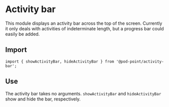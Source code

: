 # Activity bar

This module displays an activity bar across the top of the screen. Currently it only deals with activities of indeterminate length, but a progress bar could easily be added.

## Import

    import { showActivityBar, hideActivityBar } from '@pod-point/activity-bar';

## Use

The activity bar takes no arguments. `showActivityBar` and `hideActivityBar` show and hide the bar, respectively.
